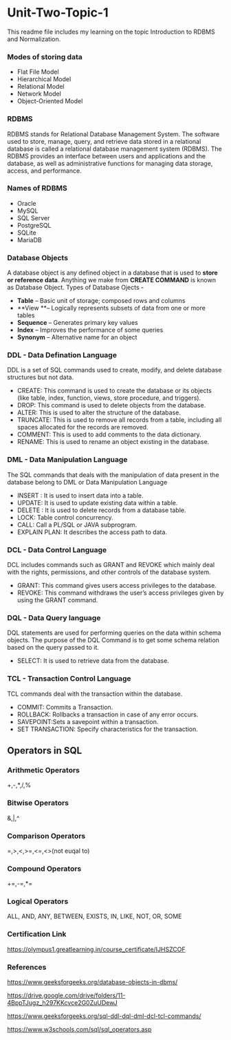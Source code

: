 # Unit-Two-Topic-1
This readme file includes my learning on the topic Introduction to RDBMS and Normalization.

### Modes of storing data
- Flat File Model
- Hierarchical Model
- Relational Model
- Network Model
- Object-Oriented Model

### RDBMS
RDBMS stands for Relational Database Management System. The software used to store, manage, query, and retrieve data stored in a relational database is called a relational database management system (RDBMS). The RDBMS provides an interface between users and applications and the database, as well as administrative functions for managing data storage, access, and performance.

### Names of RDBMS
- Oracle
- MySQL
- SQL Server
- PostgreSQL
- SQLite
- MariaDB

### Database Objects
A database object is any defined object in a database that is used to **store or reference data**. Anything we make from **CREATE COMMAND** is known as Database Object.
Types of Database Ojects -
- **Table** – Basic unit of storage; composed rows and columns
- **View **– Logically represents subsets of data from one or more tables
- **Sequence** – Generates primary key values
- **Index** – Improves the performance of some queries
- **Synonym** – Alternative name for an object

### DDL - Data Defination Language
DDL is a set of SQL commands used to create, modify, and delete database structures but not data. 

- CREATE: This command is used to create the database or its objects (like table, index, function, views, store procedure, and triggers).
- DROP: This command is used to delete objects from the database.
- ALTER: This is used to alter the structure of the database.
- TRUNCATE: This is used to remove all records from a table, including all spaces allocated for the records are removed.
- COMMENT: This is used to add comments to the data dictionary.
- RENAME: This is used to rename an object existing in the database.

### DML - Data Manipulation Language
The SQL commands that deals with the manipulation of data present in the database belong to DML or Data Manipulation Language
- INSERT : It is used to insert data into a table.
- UPDATE: It is used to update existing data within a table.
- DELETE : It is used to delete records from a database table.
- LOCK: Table control concurrency.
- CALL: Call a PL/SQL or JAVA subprogram.
- EXPLAIN PLAN: It describes the access path to data.

### DCL - Data Control Language
DCL includes commands such as GRANT and REVOKE which mainly deal with the rights, permissions, and other controls of the database system. 
- GRANT: This command gives users access privileges to the database.
- REVOKE: This command withdraws the user’s access privileges given by using the GRANT command.

### DQL - Data Query language
DQL statements are used for performing queries on the data within schema objects. The purpose of the DQL Command is to get some schema relation based on the query passed to it. 
- SELECT: It is used to retrieve data from the database.

### TCL - Transaction Control Language
TCL commands deal with the transaction within the database. 
- COMMIT: Commits a Transaction.
- ROLLBACK: Rollbacks a transaction in case of any error occurs.
- SAVEPOINT:Sets a savepoint within a transaction.
- SET TRANSACTION: Specify characteristics for the transaction.

## Operators in SQL
### Arithmetic Operators
+,-,*,/,%

### Bitwise Operators
&,|,^

### Comparison Operators
=,>,<,>=,<=,<>(not euqal to)

### Compound Operators
+=,-=,*=

### Logical Operators
ALL, AND, ANY, BETWEEN, EXISTS, IN, LIKE, NOT, OR, SOME

### Certification Link
https://olympus1.greatlearning.in/course_certificate/IJHSZCOF

### References
https://www.geeksforgeeks.org/database-objects-in-dbms/

https://drive.google.com/drive/folders/11-4BppTJugz_h297KKcvce2G0ZuUDewJ

https://www.geeksforgeeks.org/sql-ddl-dql-dml-dcl-tcl-commands/

https://www.w3schools.com/sql/sql_operators.asp




